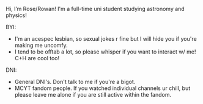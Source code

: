 Hi, I’m Rose/Rowan!
I'm a full-time uni student studying astronomy and physics!

BYI:
- I'm an acespec lesbian, so sexual jokes r fine but I will hide you if you're making me uncomfy.
- I tend to be offtab a lot, so please whisper if you want to interact w/ me! C+H are cool too!

DNI:
- General DNI's. Don't talk to me if you're a bigot.
- MCYT fandom people. If you watched individual channels ur chill, but please leave me alone if you are still active within the fandom.


<!---
AncientRosetta/AncientRosetta is a ✨ special ✨ repository because its `README.md` (this file) appears on your GitHub profile.
You can click the Preview link to take a look at your changes.
--->
